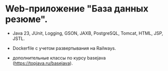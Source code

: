 # Web-приложение "База данных резюме".

- Java 23, JUnit, Logging, GSON, JAXB, PostgreSQL, Tomcat, HTML, JSP, JSTL.

- Dockerfile с учетом развертывания на Railways.

- дополнительные классы по курсу basejava (https://topjava.ru/basejava).

